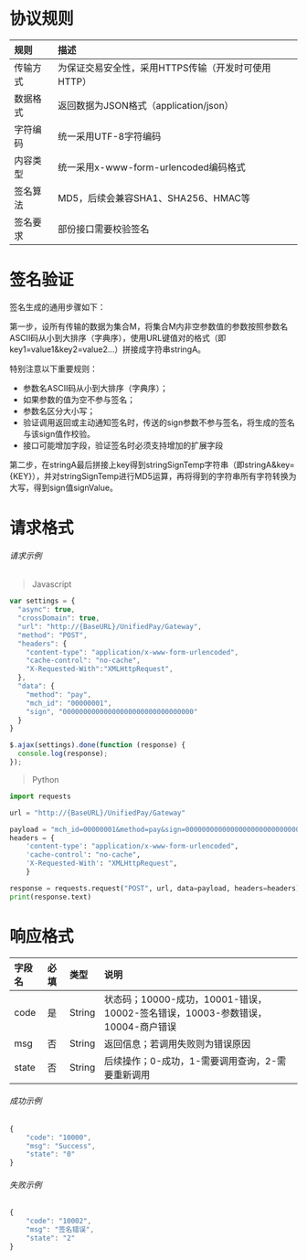 # 协议规则

| 规则 | 描述 |
| :--- | :--- |
| 传输方式 | 为保证交易安全性，采用HTTPS传输（开发时可使用HTTP） |
| 数据格式 | 返回数据为JSON格式（application/json） |
| 字符编码 | 统一采用UTF-8字符编码 |
| 内容类型 | 统一采用x-www-form-urlencoded编码格式 |
| 签名算法 | MD5，后续会兼容SHA1、SHA256、HMAC等 |
| 签名要求 | 部份接口需要校验签名 |

# 签名验证

签名生成的通用步骤如下：

第一步，设所有传输的数据为集合M，将集合M内非空参数值的参数按照参数名ASCII码从小到大排序（字典序），使用URL键值对的格式（即key1=value1&key2=value2…）拼接成字符串stringA。

特别注意以下重要规则：

* 参数名ASCII码从小到大排序（字典序）；
* 如果参数的值为空不参与签名；
* 参数名区分大小写；
* 验证调用返回或主动通知签名时，传送的sign参数不参与签名，将生成的签名与该sign值作校验。
* 接口可能增加字段，验证签名时必须支持增加的扩展字段

第二步，在stringA最后拼接上key得到stringSignTemp字符串（即stringA&key={KEY}），并对stringSignTemp进行MD5运算，再将得到的字符串所有字符转换为大写，得到sign值signValue。

# 请求格式

###### 请求示例

> Javascript

```js
var settings = {
  "async": true,
  "crossDomain": true,
  "url": "http://{BaseURL}/UnifiedPay/Gateway",
  "method": "POST",
  "headers": {
    "content-type": "application/x-www-form-urlencoded",
    "cache-control": "no-cache",
    "X-Requested-With":"XMLHttpRequest",
  },
  "data": {
    "method": "pay",
    "mch_id": "00000001",
    "sign", "00000000000000000000000000000000"
  }
}

$.ajax(settings).done(function (response) {
  console.log(response);
});
```

> Python

```py
import requests

url = "http://{BaseURL}/UnifiedPay/Gateway"

payload = "mch_id=00000001&method=pay&sign=00000000000000000000000000000000"
headers = {
    'content-type': "application/x-www-form-urlencoded",
    'cache-control': "no-cache",
    'X-Requested-With': "XMLHttpRequest",
    }

response = requests.request("POST", url, data=payload, headers=headers)
print(response.text)
```

# 响应格式

| 字段名 | 必填 | 类型 | 说明 |
| :--- | :--- | :--- | :--- |
| code | 是 | String | 状态码；10000-成功，10001-错误，10002-签名错误，10003-参数错误，10004-商户错误 |
| msg | 否 | String | 返回信息；若调用失败则为错误原因 |
| state | 否 | String | 后续操作；0-成功，1-需要调用查询，2-需要重新调用 |

###### 成功示例

```js
{
    "code": "10000",
    "msg": "Success",
    "state": "0"
}
```

###### 失败示例

```js
{
    "code": "10002",
    "msg": "签名错误",
    "state": "2"
}
```



